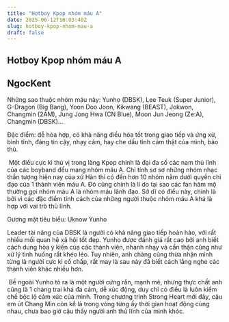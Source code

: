 ```yaml
---
title: "Hotboy Kpop nhóm máu A"
date: 2025-06-12T10:03:40Z
slug: hotboy-kpop-nhom-mau-a
draft: false
---
```


## Hotboy Kpop nhóm máu A

## NgocKent

Những sao thuộc nhóm máu này: Yunho (DBSK), Lee Teuk (Super Junior), G-Dragon (Big Bang), Yoon Doo Joon, Kikwang (BEAST), Jokwon, Changmin (2AM), Jung Jong Hwa (CN Blue), Moon Jun Jeong (Ze:A), Changmin (DBSK)…

Đặc điểm: dễ hòa hợp, có khả năng điều hòa tốt trong giao tiếp và ứng xử, bình tĩnh, đáng tin cậy, nhạy cảm, hay che dấu tình cảm thật của mình, bảo thủ.


​
Một điều cực kì thú vị trong làng Kpop chính là đại đa số các nam thủ lĩnh của các boyband đều mang nhóm máu A. Chỉ tính sơ sơ những nhóm nhạc thần tượng hiện nay của xứ Hàn thì có đến hơn 10 nhóm nằm dưới quyền chỉ đạo của 1 thành viên máu A. Đó cũng chính là lí do tại sao các fan hâm mộ thường gọi nhóm máu A là nhóm máu lãnh đạo. Sở dĩ có điều này, chính là bởi vì các đặc điểm tính cách của những người thuộc nhóm máu A khá là hợp với vai trò thủ lĩnh.

Gương mặt tiêu biểu:  Uknow Yunho

Leader tài năng của DBSK là người có khả năng giao tiếp hoàn hảo, với rất nhiều mối quan hệ xã hội tốt đẹp. Yunho được đánh giá rất cao bởi anh biết cách dung hòa ý kiến của các thành viên, nhanh nhạy và cẩn thận cũng như xử lý tình huống rất khéo léo. Tuy nhiên, anh chàng cũng thừa nhận mình từng là người cực kì cố chấp, rất may là sau này đã biết cách lắng nghe các thành viên khác nhiều hơn. 

​
Bề ngoài Yunho tỏ ra là một người cứng rắn, mạnh mẽ, nhưng thực chất anh cũng là 1 chàng trai khá đa cảm, dễ xúc động, duy chỉ có điều là luôn kiềm chế bộc lộ cảm xúc của mình. Trong chương trình Strong Heart mới đây, cậu em út Chang Min còn kể là trong vòng từng ấy thời gian hoạt động cùng nhau, chưa bao giờ cậu thấy người anh thủ lĩnh của mình khóc.